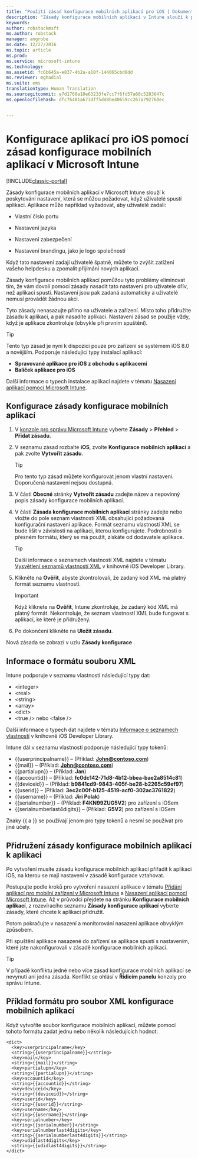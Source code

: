 ```yaml
---
title: "Použití zásad konfigurace mobilních aplikací pro iOS | Dokumentace Microsoftu"
description: "Zásady konfigurace mobilních aplikací v Intune slouží k poskytování nastavení, která se můžou požadovat, když uživatelé spustí aplikaci pro iOS."
keywords: 
author: robstackmsft
ms.author: robstack
manager: angrobe
ms.date: 12/27/2016
ms.topic: article
ms.prod: 
ms.service: microsoft-intune
ms.technology: 
ms.assetid: fc6b645a-e837-4b2a-a10f-144065cbd8dd
ms.reviewer: mghadial
ms.suite: ems
translationtype: Human Translation
ms.sourcegitcommit: e7d1760a10e63233fe7cc7f6fd57a68c5283647c
ms.openlocfilehash: dfc76481a673dff5dd8be40659cc267a792760ec


---
```


# <a name="configure-ios-apps-with-mobile-app-configuration-policies-in-microsoft-intune"></a>Konfigurace aplikací pro iOS pomocí zásad konfigurace mobilních aplikací v Microsoft Intune

[!INCLUDE[classic-portal](../includes/classic-portal.md)]

Zásady konfigurace mobilních aplikací v Microsoft Intune slouží k poskytování nastavení, která se můžou požadovat, když uživatelé spustí aplikaci. Aplikace může například vyžadovat, aby uživatelé zadali:

-   Vlastní číslo portu

-   Nastavení jazyka

-   Nastavení zabezpečení

-   Nastavení brandingu, jako je logo společnosti

Když tato nastavení zadají uživatelé špatně, můžete to zvýšit zatížení vašeho helpdesku a zpomalit přijímání nových aplikací.

Zásady konfigurace mobilních aplikací pomůžou tyto problémy eliminovat tím, že vám dovolí pomocí zásady nasadit tato nastavení pro uživatele dřív, než aplikaci spustí. Nastavení jsou pak zadaná automaticky a uživatelé nemusí provádět žádnou akci.

Tyto zásady nenasazujte přímo na uživatele a zařízení. Místo toho přidružíte zásadu k aplikaci, a pak nasadíte aplikaci. Nastavení zásad se použije vždy, když je aplikace zkontroluje (obvykle při prvním spuštění).

> [!TIP]
> Tento typ zásad je nyní k dispozici pouze pro zařízení se systémem iOS 8.0 a novějším. Podporuje následující typy instalací aplikací:
>
> -   **Spravované aplikace pro iOS z obchodu s aplikacemi**
> -   **Balíček aplikace pro iOS**
>
> Další informace o typech instalace aplikací najdete v tématu [Nasazení aplikací pomocí Microsoft Intune](deploy-apps.md).

## <a name="configure-a-mobile-app-configuration-policy"></a>Konfigurace zásady konfigurace mobilních aplikací

1.  V [konzole pro správu Microsoft Intune](https://manage.microsoft.com) vyberte **Zásady** &gt; **Přehled** &gt; **Přidat zásadu**.

2.  V seznamu zásad rozbalte **iOS**, zvolte **Konfigurace mobilních aplikací** a pak zvolte **Vytvořit zásadu**.

    > [!TIP]
    > Pro tento typ zásad můžete konfigurovat jenom vlastní nastavení. Doporučená nastavení nejsou dostupná.

3.  V části **Obecné** stránky **Vytvořit zásadu** zadejte název a nepovinný popis zásady konfigurace mobilních aplikací.

4.  V části **Zásada konfigurace mobilních aplikací** stránky zadejte nebo vložte do pole seznam vlastností XML obsahující požadovaná konfigurační nastavení aplikace. Formát seznamu vlastností XML se bude lišit v závislosti na aplikaci, kterou konfigurujete. Podrobnosti o přesném formátu, který se má použít, získáte od dodavatele aplikace.

    > [!TIP]
    > Další informace o seznamech vlastností XML najdete v tématu [Vysvětlení seznamů vlastností XML](https://developer.apple.com/library/ios/documentation/Cocoa/Conceptual/PropertyLists/UnderstandXMLPlist/UnderstandXMLPlist.html) v knihovně iOS Developer Library.

5.  Klikněte na **Ověřit**, abyste zkontrolovali, že zadaný kód XML má platný formát seznamu vlastností.

    > [!IMPORTANT]
    > Když kliknete na **Ověřit**, Intune zkontroluje, že zadaný kód XML má platný formát. Nekontroluje, že seznam vlastností XML bude fungovat s aplikací, ke které je přidružený.

6.  Po dokončení klikněte na **Uložit zásadu**.

Nová zásada se zobrazí v uzlu **Zásady konfigurace** .

## <a name="information-about-the-xml-file-format"></a>Informace o formátu souboru XML

Intune podporuje v seznamu vlastností následující typy dat:
    
- &lt;integer&gt;
- &lt;real&gt;
- &lt;string&gt;
- &lt;array&gt;
- &lt;dict&gt;
- &lt;true /&gt; nebo &lt;false /&gt;
     
Další informace o typech dat najdete v tématu [Informace o seznamech vlastností](https://developer.apple.com/library/ios/documentation/Cocoa/Conceptual/PropertyLists/AboutPropertyLists/AboutPropertyLists.html) v knihovně iOS Developer Library.

Intune dál v seznamu vlastností podporuje následující typy tokenů:
- \{\{userprincipalname\}\} – (Příklad: **John@contoso.com**)
- \{\{mail\}\} – (Příklad: **John@contoso.com**)
- \{\{partialupn\}\} – (Příklad: **Jan**)
- \{\{accountid\}\} – (Příklad: **fc0dc142-71d8-4b12-bbea-bae2a8514c81**)
- \{\{deviceid\}\} – (Příklad: **b9841cd9-9843-405f-be28-b2265c59ef97**)
- \{\{userid\}\} – (Příklad: **3ec2c00f-b125-4519-acf0-302ac3761822**)
- \{\{username\}\} – (Příklad: **Jiri Polak**)
- \{\{serialnumber\}\} – (Příklad: **F4KN99ZUG5V2**) pro zařízení s iOSem
- \{\{serialnumberlast4digits\}\} – (Příklad: **G5V2**) pro zařízení s iOSem
    
Znaky \{\{ a \}\} se používají jenom pro typy tokenů a nesmí se používat pro jiné účely.

## <a name="associate-a-mobile-app-configuration-policy-with-an-app"></a>Přidružení zásady konfigurace mobilních aplikací k aplikaci
Po vytvoření musíte zásadu konfigurace mobilních aplikací přiřadit k aplikaci iOS, na kterou se mají nastavení v zásadě konfigurace vztahovat.

Postupujte podle kroků pro vytvoření nasazení aplikace v tématu [Přidání aplikací pro mobilní zařízení v Microsoft Intune](add-apps-for-mobile-devices-in-microsoft-intune.md) a [Nasazení aplikací pomocí Microsoft Intune](deploy-apps-in-microsoft-intune.md). Až v průvodci přejdete na stránku **Konfigurace mobilních aplikací**, z rozevíracího seznamu **Zásady konfigurace aplikací** vyberte zásady, které chcete k aplikaci přidružit.

Potom pokračujte v nasazení a monitorování nasazení aplikace obvyklým způsobem.

Při spuštění aplikace nasazené do zařízení se aplikace spustí s nastavením, které jste nakonfigurovali v zásadě konfigurace mobilních aplikací.

> [!TIP]
> V případě konfliktu jedné nebo více zásad konfigurace mobilních aplikací se nevynutí ani jedna zásada. Konflikt se ohlásí v **Řídicím panelu** konzoly pro správu Intune.

## <a name="example-format-for-a-mobile-app-configuration-xml-file"></a>Příklad formátu pro soubor XML konfigurace mobilních aplikací

Když vytvoříte soubor konfigurace mobilních aplikací, můžete pomocí tohoto formátu zadat jednu nebo několik následujících hodnot:

```
<dict>
  <key>userprincipalname</key>
  <string>{{userprincipalname}}</string>
  <key>mail</key>
  <string>{{mail}}</string>
  <key>partialupn</key>
  <string>{{partialupn}}</string>
  <key>accountid</key>
  <string>{{accountid}}</string>
  <key>deviceid</key>
  <string>{{deviceid}}</string>
  <key>userid</key>
  <string>{{userid}}</string>
  <key>username</key>
  <string>{{username}}</string>
  <key>serialnumber</key>
  <string>{{serialnumber}}</string>
  <key>serialnumberlast4digits</key>
  <string>{{serialnumberlast4digits}}</string>
  <key>udidlast4digits</key>
  <string>{{udidlast4digits}}</string>
</dict>

```



<!--HONumber=Dec16_HO5-->


